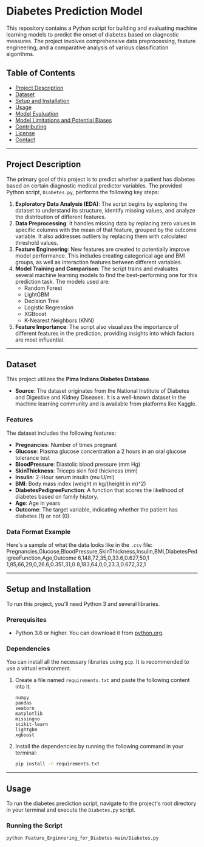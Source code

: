 # Diabetes Prediction Model

This repository contains a Python script for building and evaluating machine learning models to predict the onset of diabetes based on diagnostic measures. The project involves comprehensive data preprocessing, feature engineering, and a comparative analysis of various classification algorithms.

## Table of Contents
- [Project Description](#project-description)
- [Dataset](#dataset)
- [Setup and Installation](#setup-and-installation)
- [Usage](#usage)
- [Model Evaluation](#model-evaluation)
- [Model Limitations and Potential Biases](#model-limitations-and-potential-biases)
- [Contributing](#contributing)
- [License](#license)
- [Contact](#contact)

---

## Project Description

The primary goal of this project is to predict whether a patient has diabetes based on certain diagnostic medical predictor variables. The provided Python script, `Diabetes.py`, performs the following key steps:

1.  **Exploratory Data Analysis (EDA)**: The script begins by exploring the dataset to understand its structure, identify missing values, and analyze the distribution of different features.
2.  **Data Preprocessing**: It handles missing data by replacing zero values in specific columns with the mean of that feature, grouped by the outcome variable. It also addresses outliers by replacing them with calculated threshold values.
3.  **Feature Engineering**: New features are created to potentially improve model performance. This includes creating categorical age and BMI groups, as well as interaction features between different variables.
4.  **Model Training and Comparison**: The script trains and evaluates several machine learning models to find the best-performing one for this prediction task. The models used are:
    * Random Forest
    * LightGBM
    * Decision Tree
    * Logistic Regression
    * XGBoost
    * K-Nearest Neighbors (KNN)
5.  **Feature Importance**: The script also visualizes the importance of different features in the prediction, providing insights into which factors are most influential.

---

## Dataset

This project utilizes the **Pima Indians Diabetes Database**.

* **Source**: The dataset originates from the National Institute of Diabetes and Digestive and Kidney Diseases. It is a well-known dataset in the machine learning community and is available from platforms like Kaggle.

### Features

The dataset includes the following features:

* **Pregnancies**: Number of times pregnant
* **Glucose**: Plasma glucose concentration a 2 hours in an oral glucose tolerance test
* **BloodPressure**: Diastolic blood pressure (mm Hg)
* **SkinThickness**: Triceps skin fold thickness (mm)
* **Insulin**: 2-Hour serum insulin (mu U/ml)
* **BMI**: Body mass index (weight in kg/(height in m)^2)
* **DiabetesPedigreeFunction**: A function that scores the likelihood of diabetes based on family history.
* **Age**: Age in years
* **Outcome**: The target variable, indicating whether the patient has diabetes (1) or not (0).

### Data Format Example

Here's a sample of what the data looks like in the `.csv` file: Pregnancies,Glucose,BloodPressure,SkinThickness,Insulin,BMI,DiabetesPedigreeFunction,Age,Outcome
6,148,72,35,0,33.6,0.627,50,1
1,85,66,29,0,26.6,0.351,31,0
8,183,64,0,0,23.3,0.672,32,1


---

## Setup and Installation

To run this project, you'll need Python 3 and several libraries.

### Prerequisites

* Python 3.6 or higher. You can download it from [python.org](https://www.python.org/downloads/).

### Dependencies

You can install all the necessary libraries using `pip`. It is recommended to use a virtual environment.

1.  Create a file named `requirements.txt` and paste the following content into it:

    ```
    numpy
    pandas
    seaborn
    matplotlib
    missingno
    scikit-learn
    lightgbm
    xgboost
    ```

2.  Install the dependencies by running the following command in your terminal:

    ```bash
    pip install -r requirements.txt
    ```

---

## Usage

To run the diabetes prediction script, navigate to the project's root directory in your terminal and execute the `Diabetes.py` script.

### Running the Script

```bash
python Feature_Enginnering_for_Diabetes-main/Diabetes.py
